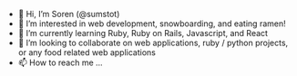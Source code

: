 - 👋 Hi, I’m  Soren (@sumstot)
- 👀 I’m interested in web development, snowboarding, and eating ramen!
- 🌱 I’m currently learning Ruby, Ruby on Rails, Javascript,  and React
- 💞️ I’m looking to collaborate on web applications, ruby / python projects, or any food related web applications
- 📫 How to reach me ...

<!---
sumstot/sumstot is a ✨ special ✨ repository because its `README.md` (this file) appears on your GitHub profile.
You can click the Preview link to take a look at your changes.
--->
